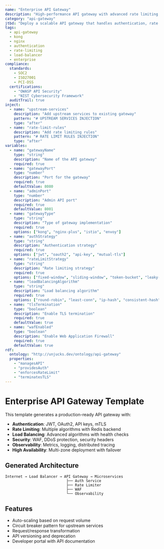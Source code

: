 ```yaml
---
name: "Enterprise API Gateway"
description: "High-performance API gateway with advanced rate limiting, authentication, and observability for Fortune 500 enterprises"
category: "api-gateway"
jtbd: "Deploy a scalable API gateway that handles authentication, rate limiting, load balancing, and provides comprehensive API management capabilities"
tags:
  - api-gateway
  - kong
  - nginx
  - authentication
  - rate-limiting
  - load-balancer
  - enterprise
compliance:
  standards:
    - SOC2
    - ISO27001
    - PCI-DSS
  certifications:
    - "OWASP API Security"
    - "NIST Cybersecurity Framework"
  auditTrail: true
inject:
  - name: "upstream-services"
    description: "Add upstream services to existing gateway"
    pattern: "# UPSTREAM SERVICES INJECTION"
    type: "after"
  - name: "rate-limit-rules"
    description: "Add rate limiting rules"
    pattern: "# RATE LIMIT RULES INJECTION"
    type: "after"
variables:
  - name: "gatewayName"
    type: "string"
    description: "Name of the API gateway"
    required: true
  - name: "gatewayPort"
    type: "number"
    description: "Port for the gateway"
    required: true
    defaultValue: 8080
  - name: "adminPort"
    type: "number"
    description: "Admin API port"
    required: true
    defaultValue: 8001
  - name: "gatewayType"
    type: "string"
    description: "Type of gateway implementation"
    required: true
    options: ["kong", "nginx-plus", "istio", "envoy"]
  - name: "authStrategy"
    type: "string"
    description: "Authentication strategy"
    required: true
    options: ["jwt", "oauth2", "api-key", "mutual-tls"]
  - name: "rateLimitStrategy"
    type: "string"
    description: "Rate limiting strategy"
    required: true
    options: ["fixed-window", "sliding-window", "token-bucket", "leaky-bucket"]
  - name: "loadBalancingAlgorithm"
    type: "string"
    description: "Load balancing algorithm"
    required: true
    options: ["round-robin", "least-conn", "ip-hash", "consistent-hash"]
  - name: "tlsTermination"
    type: "boolean"
    description: "Enable TLS termination"
    required: true
    defaultValue: true
  - name: "wafEnabled"
    type: "boolean"
    description: "Enable Web Application Firewall"
    required: true
    defaultValue: true
rdf:
  ontology: "http://unjucks.dev/ontology/api-gateway"
  properties:
    - "managesAPI"
    - "providesAuth"
    - "enforcesRateLimit"
    - "terminatesTLS"
---
```


# Enterprise API Gateway Template

This template generates a production-ready API gateway with:

- **Authentication**: JWT, OAuth2, API keys, mTLS
- **Rate Limiting**: Multiple algorithms with Redis backend
- **Load Balancing**: Advanced algorithms with health checks
- **Security**: WAF, DDoS protection, security headers
- **Observability**: Metrics, logging, distributed tracing
- **High Availability**: Multi-zone deployment with failover

## Generated Architecture

```
Internet → Load Balancer → API Gateway → Microservices
                            ├── Auth Service
                            ├── Rate Limiter
                            ├── WAF
                            └── Observability
```

## Features

- Auto-scaling based on request volume
- Circuit breaker pattern for upstream services
- Request/response transformation
- API versioning and deprecation
- Developer portal with API documentation